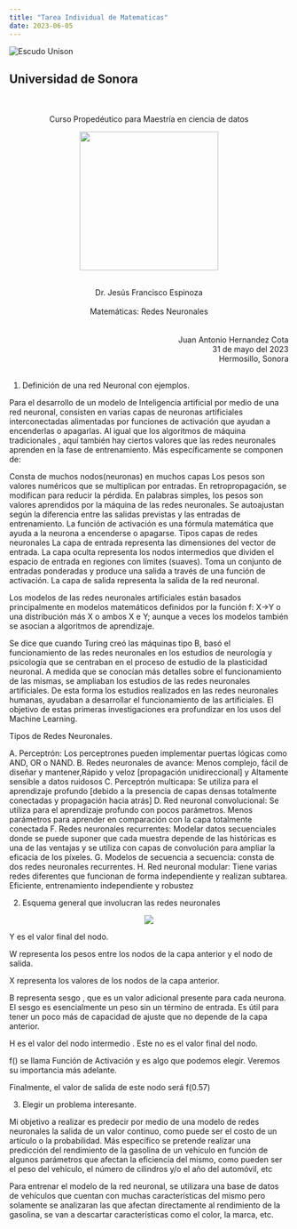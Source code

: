 ```yaml
---
title: "Tarea Individual de Matematicas"
date: 2023-06-05
---
```

![Escudo Unison](https://upload.wikimedia.org/wikipedia/commons/6/68/Escudo_Unison.png)
## Universidad de Sonora
<br>
<br>
<center>Curso Propedéutico para Maestría en ciencia de datos</center>
<p align="center">
  <img width="250" height="250" src="https://mcd.unison.mx/wp-content/uploads/2020/02/400dpiLogoCropped-300x294.png">
</p>
<br>
<center>Dr. Jesús Francisco Espinoza</center>
<br>
<center>Matemáticas: Redes Neuronales</center>
<br>
<br>
<div style="text-align: right"> Juan Antonio Hernandez Cota<br>31 de mayo del 2023<br>Hermosillo, Sonora </div>
<br>

1. Definición de una red Neuronal con ejemplos.

Para el desarrollo de un modelo de Inteligencia artificial por medio de una red neuronal, consisten en varias capas de neuronas artificiales interconectadas alimentadas por funciones de activación que ayudan a encenderlas o apagarlas. Al igual que los algoritmos de máquina tradicionales , aquí también hay ciertos valores que las redes neuronales aprenden en la fase de entrenamiento. Más específicamente se componen de:


Consta de muchos nodos(neuronas) en muchos capas
Los pesos son valores numéricos que se multiplican por entradas. En retropropagación, se modifican para reducir la pérdida. En palabras simples, los pesos son valores aprendidos por la máquina de las redes neuronales. Se autoajustan según la diferencia entre las salidas previstas y las entradas de entrenamiento.
La función de activación es una fórmula matemática que ayuda a la neurona a encenderse o apagarse.
Tipos capas de redes neuronales
La capa de entrada representa las dimensiones del vector de entrada.
La capa oculta representa los nodos intermedios que dividen el espacio de entrada en regiones con límites (suaves). Toma un conjunto de entradas ponderadas y produce una salida a través de una función de activación.
La capa de salida representa la salida de la red neuronal.

Los modelos de las redes neuronales artificiales están basados principalmente en modelos matemáticos definidos por la función f: X→Y o una distribución más X o ambos X e Y; aunque a veces los modelos también se asocian a algoritmos de aprendizaje.

Se dice que cuando Turing creó las máquinas tipo B, basó el funcionamiento de las redes neuronales en los estudios de neurología y psicología que se centraban en el proceso de estudio de la plasticidad neuronal. A medida que se conocían más detalles sobre el funcionamiento de las mismas, se ampliaban los estudios de las redes neuronales artificiales. De esta forma los estudios realizados en las redes neuronales humanas, ayudaban a desarrollar el funcionamiento de las artificiales. El objetivo de estas primeras investigaciones era profundizar en los usos del Machine Learning.

Tipos de Redes Neuronales.

A. Perceptrón: Los perceptrones pueden implementar puertas lógicas como AND, OR o NAND.
B. Redes neuronales de avance: Menos complejo, fácil de diseñar y mantener,Rápido y veloz [propagación unidireccional] y Altamente sensible a datos ruidosos
C. Perceptrón multicapa: Se utiliza para el aprendizaje profundo [debido a la presencia de capas densas totalmente conectadas y propagación hacia atrás]
D. Red neuronal convolucional: Se utiliza para el aprendizaje profundo con pocos parámetros.
Menos parámetros para aprender en comparación con la capa totalmente conectada
F. Redes neuronales recurrentes: Modelar datos secuenciales donde se puede suponer que cada muestra depende de las históricas es una de las ventajas y se utiliza con capas de convolución para ampliar la eficacia de los píxeles.
G. Modelos de secuencia a secuencia: consta de dos redes neuronales recurrentes.
H. Red neuronal modular: Tiene varias redes diferentes que funcionan de forma independiente y realizan subtarea. Eficiente, entrenamiento independiente y robustez





2. Esquema general que involucran las redes neuronales

<p align="center">
  <img src="https://encrypted-tbn2.gstatic.com/images?q=tbn:ANd9GcSldcFAP3W-_hYbI1sty276dt00Ll6LFkdbDEvMx1VXfOeA23uz">
</p>




Y es el valor final del nodo.

W representa los pesos entre los nodos de la capa anterior y el nodo de salida.

X representa los valores de los nodos de la capa anterior.

B representa sesgo , que es un valor adicional presente para cada neurona. El sesgo es esencialmente un peso sin un término de entrada. Es útil para tener un poco más de capacidad de ajuste que no depende de la capa anterior.

H es el valor del nodo intermedio . Este no es el valor final del nodo.

f() se llama Función de Activación y es algo que podemos elegir. Veremos su importancia más adelante.

Finalmente, el valor de salida de este nodo será f(0.57)

3. Elegir un problema interesante.

Mi objetivo a realizar es predecir por medio de una modelo de redes neuronales la salida de un valor continuo, como puede ser el costo de un artículo o la probabilidad. Más específico se pretende realizar una predicción del rendimiento de la gasolina de un vehículo en función de algunos parámetros que afectan la eficiencia del mismo, como pueden ser el peso del vehículo, el número de cilindros y/o el año del automóvil, etc

Para entrenar el modelo de la red neuronal, se utilizara una base de datos de vehículos que cuentan con muchas características del mismo pero solamente se analizaran las que afectan directamente al rendimiento de la gasolina, se van a descartar características como el color, la marca, etc.





